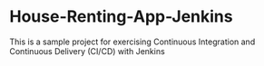 # House-Renting-App-Jenkins
This is a sample project for exercising Continuous Integration and Continuous Delivery (CI/CD) with Jenkins
